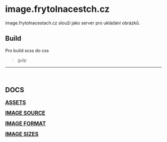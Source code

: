 # image.frytolnacestch.cz

image.frytolnacestach.cz slouži jako server pro ukládání obrázků.

## Build
Pro build scss do css

> gulp
________________________________________________

&nbsp;

## DOCS
<big>**[ASSETS](docs/assets.md)**</big>

<big>**[IMAGE SOURCE](docs/image-source.md)**</big>

<big>**[IMAGE FORMAT](docs/image-format.md)**</big>

<big>**[IMAGE SIZES](docs/image-sizes.md)**</big>